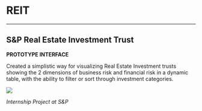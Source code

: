 # REIT #

----------

## S&P Real Estate Investment Trust ##
**PROTOTYPE INTERFACE** 

Created a simplistic way for visualizing Real Estate Investment trusts showing the 2 dimensions of business risk and financial risk in a dynamic table, with the ability to filter or sort through investment categories. 

![]('img/reit_ui.png')

*Internship Project at S&P*